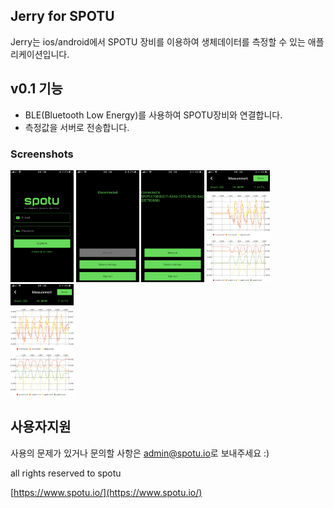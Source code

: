 ## Jerry for SPOTU
Jerry는 ios/android에서 SPOTU 장비를 이용하여 생체데이터를 측정할 수 있는 애플리케이션입니다.

## v0.1 기능
- BLE(Bluetooth Low Energy)를 사용하여 SPOTU장비와 연결합니다.
- 측정값을 서버로 전송합니다.

### Screenshots
<img src="/assets/images/login.png" width="20%" height="20%"/>
<img src="/assets/images/home.jpeg" width="20%" height="20%"/>
<img src="/assets/images/connected.png" width="20%" height="20%"/>
<img src="/assets/images/measure.png" width="20%" height="20%"/>
<img src="/assets/images/measure2.png" width="20%" height="20%"/>

## 사용자지원
사용의 문제가 있거나 문의할 사항은 [admin@spotu.io](mailto://admin@spotu.io)로 보내주세요 :)

all rights reserved to spotu

[https://www.spotu.io/](https://www.spotu.io/)
